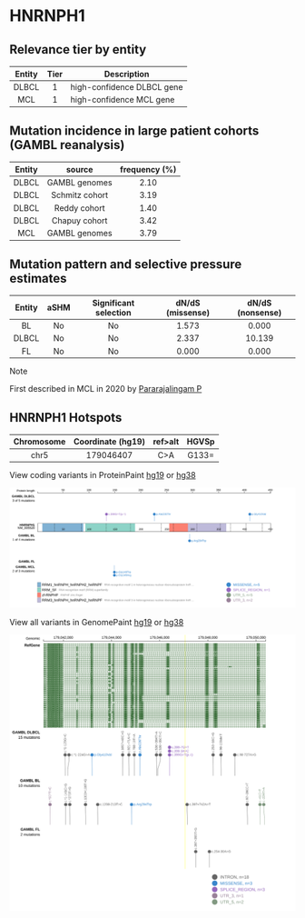 # HNRNPH1

## Relevance tier by entity

|Entity|Tier|Description               |
|:------:|:----:|--------------------------|
|DLBCL |1   |high-confidence DLBCL gene|
|MCL   |1   |high-confidence MCL gene  |

## Mutation incidence in large patient cohorts (GAMBL reanalysis)

|Entity|source        |frequency (%)|
|:------:|:--------------:|:-------------:|
|DLBCL |GAMBL genomes |2.10         |
|DLBCL |Schmitz cohort|3.19         |
|DLBCL |Reddy cohort  |1.40         |
|DLBCL |Chapuy cohort |3.42         |
|MCL   |GAMBL genomes |3.79         |

## Mutation pattern and selective pressure estimates

|Entity|aSHM|Significant selection|dN/dS (missense)|dN/dS (nonsense)|
|:------:|:----:|:---------------------:|:----------------:|:----------------:|
|BL    |No  |No                   |1.573           | 0.000          |
|DLBCL |No  |No                   |2.337           |10.139          |
|FL    |No  |No                   |0.000           | 0.000          |


> [!NOTE]
> First described in MCL in 2020 by [Pararajalingam P](https://pubmed.ncbi.nlm.nih.gov/32160292)

 ## HNRNPH1 Hotspots

| Chromosome |Coordinate (hg19) | ref>alt | HGVSp | 
 | :---:| :---: | :--: | :---: |
| chr5 | 179046407 | C>A | G133= |

View coding variants in ProteinPaint [hg19](https://morinlab.github.io/LLMPP/GAMBL/HNRNPH1_protein.html)  or [hg38](https://morinlab.github.io/LLMPP/GAMBL/HNRNPH1_protein_hg38.html)

![image](images/proteinpaint/HNRNPH1_NM_005520.svg)

View all variants in GenomePaint [hg19](https://morinlab.github.io/LLMPP/GAMBL/HNRNPH1.html)  or [hg38](https://morinlab.github.io/LLMPP/GAMBL/HNRNPH1_hg38.html)

![image](images/proteinpaint/HNRNPH1.svg)
